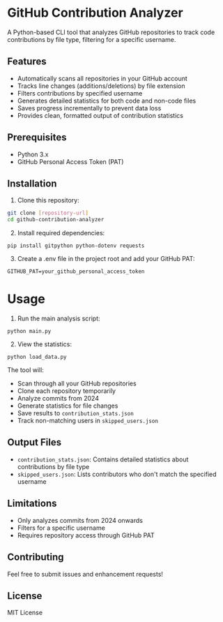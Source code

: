 # GitHub Contribution Analyzer

A Python-based CLI tool that analyzes GitHub repositories to track code contributions by file type, filtering for a specific username.

## Features

- Automatically scans all repositories in your GitHub account
- Tracks line changes (additions/deletions) by file extension
- Filters contributions by specified username
- Generates detailed statistics for both code and non-code files
- Saves progress incrementally to prevent data loss
- Provides clean, formatted output of contribution statistics

## Prerequisites

- Python 3.x
- GitHub Personal Access Token (PAT)

## Installation

1. Clone this repository:
```bash
git clone [repository-url]
cd github-contribution-analyzer
```

2. Install required dependencies:

```
pip install gitpython python-dotenv requests
```

3. Create a .env file in the project root and add your GitHub PAT:

```
GITHUB_PAT=your_github_personal_access_token
```


# Usage
1. Run the main analysis script:
```
python main.py
```

2. View the statistics:

```
python load_data.py
```

The tool will:
* Scan through all your GitHub repositories
* Clone each repository temporarily
* Analyze commits from 2024
* Generate statistics for file changes
* Save results to `contribution_stats.json`
* Track non-matching users in `skipped_users.json`

## Output Files

* `contribution_stats.json`: Contains detailed statistics about contributions by file type
* `skipped_users.json`: Lists contributors who don't match the specified username

## Limitations

* Only analyzes commits from 2024 onwards
* Filters for a specific username
* Requires repository access through GitHub PAT

## Contributing

Feel free to submit issues and enhancement requests!

## License

MIT License
